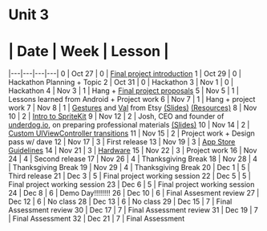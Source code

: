 # Unit 3
 # |  Date | Week | Lesson |
|---|---|---|---|
0 | Oct 27 | 0 | [Final project introduction](https://github.com/accesscode-2-2/unit-3-final-project)
1 | Oct 29 | 0 | Hackathon Planning + Topic
2 | Oct 31 | 0 | Hackathon
3 | Nov 1 | 0 | Hackathon
4 | Nov 3 | 1 | Hang + [Final project proposals](https://github.com/accesscode-2-2/unit-3-final-project/blob/master/project_proposals.md)
5 | Nov 5 | 1 | Lessons learned from Android + Project work
6 | Nov 7 | 1 | Hang + project work
7 | Nov 8 | 1 | [Gestures](gestures) and [Val](http://www.v-a-l-e-r-i-e.com/about/) from Etsy [(Slides)](/speakers/Val_UX_Talk.pdf) [(Resources)](/speakers/Val_resources/)
8 | Nov 10 | 2 | [Intro to SpriteKit](https://github.com/accesscode-2-2/IntroToSpriteKit)
9 | Nov 12 | 2 | Josh, CEO and founder of [underdog.io](https://underdog.io), on preparing professional materials [(Slides)](/speakers/underdog_deck.pdf)
10 | Nov 14 | 2 | [Custom UIViewController transitions](https://github.com/accesscode-2-2/unit-3/blob/master/lessons/week-2/2015_11_14.md)
11 | Nov 15 | 2 | Project work + Design pass w/ dave
12 | Nov 17 | 3 | First release
13 | Nov 19 | 3 | [App Store Guidelines](https://github.com/accesscode-2-2/unit-3/blob/master/lessons/week-3/2015_11_19.md)
14 | Nov 21 | 3 | [Hardware](https://github.com/accesscode-2-2/unit-3/blob/master/lessons/week-3/2015_11_21.md)
15 | Nov 22 | 3 | Project work
16 | Nov 24 | 4 | Second release
17 | Nov 26 | 4 | Thanksgiving Break
18 | Nov 28 | 4 | Thanksgiving Break
19 | Nov 29 | 4 | Thanksgiving Break
20 | Dec 1 | 5 | Third release
21 | Dec 3 | 5 | Final project working session
22 | Dec 5 | 5 | Final project working session
23 | Dec 6 | 5 | Final project working session
24 | Dec 8 | 6 | Demo Day!!!!!!!!
26 | Dec 10 | 6 | Final Assesment review
27 | Dec 12 | 6 | No class
28 | Dec 13 | 6 | No class
29 | Dec 15 | 7 | Final Assessment review
30 | Dec 17 | 7 | Final Assessment review
31 | Dec 19 | 7 | Final Assessment
32 | Dec 21 | 7 | Final Assessment
